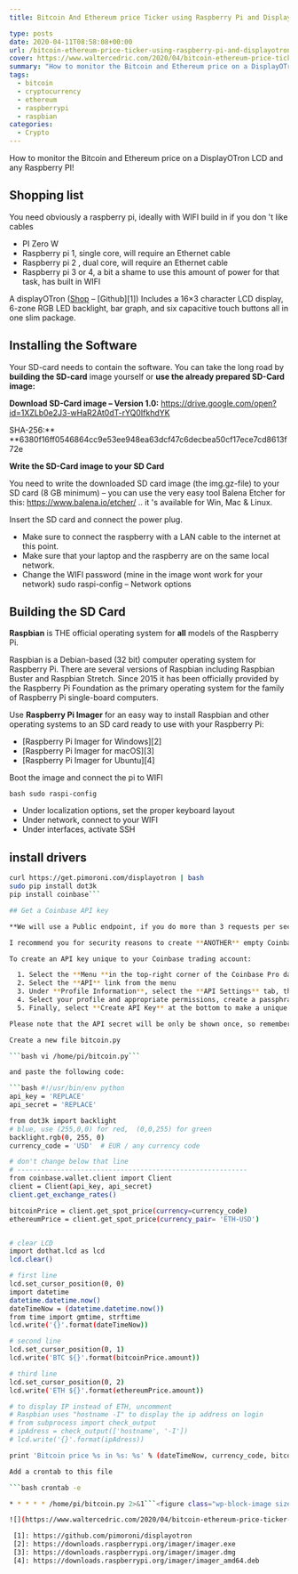 ```yaml
---
title: Bitcoin And Ethereum price Ticker using Raspberry Pi and Display-O-Tron

type: posts
date: 2020-04-11T08:58:08+00:00
url: /bitcoin-ethereum-price-ticker-using-raspberry-pi-and-displayotron/
cover: https://www.waltercedric.com/2020/04/bitcoin-ethereum-price-ticker-using-raspberry-pi-and-displayotron-scaled.webp
summary: "How to monitor the Bitcoin and Ethereum price on a DisplayOTron LCD and any Raspberry PI!"
tags:
  - bitcoin
  - cryptocurrency
  - ethereum
  - raspberrypi
  - raspbian
categories:
  - Crypto
---
```

How to monitor the Bitcoin and Ethereum price on a DisplayOTron LCD and any Raspberry PI!

## Shopping list

You need obviously a raspberry pi, ideally with WIFI build in if you don 't like cables

  * PI Zero W
  * Raspberry pi 1, single core, will require an Ethernet cable
  * Raspberry pi 2 , dual core, will require an Ethernet cable
  * Raspberry pi 3 or 4, a bit a shame to use this amount of power for that task, has built in WIFI

A displayOTron (<a rel="noreferrer noopener" href="https://shop.pimoroni.com/products/display-o-tron-hat" target="_blank">Shop</a> &#8211; [Github][1]) Includes a 16&#215;3 character LCD display, 6-zone RGB LED backlight, bar graph, and six capacitive touch buttons all in one slim package.

## Installing the Software

Your SD-card needs to contain the software. You can take the long road by **building the SD-card** image yourself or **use the already prepared SD-Card image:**

**Download SD-Card image &#8211; Version 1.0:** https://drive.google.com/open?id=1XZLb0e2J3-wHaR2At0dT-rYQ0IfkhdYK

SHA-256:** **6380f16ff0546864cc9e53ee948ea63dcf47c6decbea50cf17ece7cd8613f72e

**Write the SD-Card image to your SD Card**

You need to write the downloaded SD card image (the img.gz-file) to your SD card (8 GB minimum) &#8211; you can use the very easy tool Balena Etcher for this: <https://www.balena.io/etcher/> .. it 's available for Win, Mac & Linux.

Insert the SD card and connect the power plug.

  * Make sure to connect the raspberry with a LAN cable to the internet at this point.
  * Make sure that your laptop and the raspberry are on the same local network.
  * Change the WIFI password (mine in the image wont work for your network) sudo raspi-config &#8211; Network options

## Building the SD Card

**Raspbian** is THE official operating system for **all** models of the Raspberry Pi.

Raspbian is a Debian-based (32 bit) computer operating system for Raspberry Pi. There are several versions of Raspbian including Raspbian Buster and Raspbian Stretch. Since 2015 it has been officially provided by the Raspberry Pi Foundation as the primary operating system for the family of Raspberry Pi single-board computers.


Use **Raspberry Pi Imager** for an easy way to install Raspbian and other operating systems to an SD card ready to use with your Raspberry Pi:

  * [Raspberry Pi Imager for Windows][2]
  * [Raspberry Pi Imager for macOS][3]
  * [Raspberry Pi Imager for Ubuntu][4]

Boot the image and connect the pi to WIFI

```bash sudo raspi-config```

  * Under localization options, set the proper keyboard layout
  * Under network, connect to your WIFI
  * Under interfaces, activate SSH

## install drivers

```bash # displayOtron python drivers
curl https://get.pimoroni.com/displayotron | bash
sudo pip install dot3k
pip install coinbase```

## Get a Coinbase API key

**We will use a Public endpoint, if you do more than 3 requests per second, up to 6 requests per second in bursts, you ll need an API Key.** (https://docs.pro.coinbase.com/#rate-limits)

I recommend you for security reasons to create **ANOTHER** empty Coinbase account.

To create an API key unique to your Coinbase trading account:

  1. Select the **Menu **in the top-right corner of the Coinbase Pro dashboard on the website. Managing API keys is not currently supported on the Coinbase Pro mobile app
  2. Select the **API** link from the menu
  3. Under **Profile Information**, select the **API Settings** tab, then select **+ New API Key**
  4. Select your profile and appropriate permissions, create a passphrase, and then enter in your 2-Factor Authentication code
  5. Finally, select **Create API Key** at the bottom to make a unique key. The new API key and secret will be displayed on the **API Settings** page.

Please note that the API secret will be only be shown once, so remember to record your Secret in a secure location. If you lose your API Secret, we will not be able to retrieve it.

Create a new file bitcoin.py

```bash vi /home/pi/bitcoin.py```

and paste the following code:

```bash #!/usr/bin/env python
api_key = 'REPLACE'
api_secret = 'REPLACE'

from dot3k import backlight
# blue, use (255,0,0) for red,  (0,0,255) for green
backlight.rgb(0, 255, 0)
currency_code = 'USD'  # EUR / any currency code

# don't change below that line
# ----------------------------------------------------------
from coinbase.wallet.client import Client
client = Client(api_key, api_secret)
client.get_exchange_rates()

bitcoinPrice = client.get_spot_price(currency=currency_code)
ethereumPrice = client.get_spot_price(currency_pair= 'ETH-USD')


# clear LCD
import dothat.lcd as lcd
lcd.clear()

# first line
lcd.set_cursor_position(0, 0)
import datetime
datetime.datetime.now()
dateTimeNow = (datetime.datetime.now())
from time import gmtime, strftime
lcd.write('{}'.format(dateTimeNow))

# second line
lcd.set_cursor_position(0, 1)
lcd.write('BTC ${}'.format(bitcoinPrice.amount))

# third line
lcd.set_cursor_position(0, 2)
lcd.write('ETH ${}'.format(ethereumPrice.amount))

# to display IP instead of ETH, uncomment
# Raspbian uses "hostname -I" to display the ip address on login
# from subprocess import check_output
# ipAdress = check_output(['hostname', '-I'])
# lcd.write('{}'.format(ipAdress))

print 'Bitcoin price %s in %s: %s' % (dateTimeNow, currency_code, bitcoinPrice.amount)```

Add a crontab to this file

```bash crontab -e

* * * * * /home/pi/bitcoin.py 2>&1```<figure class="wp-block-image size-large">

![](https://www.waltercedric.com/2020/04/bitcoin-ethereum-price-ticker-using-raspberry-pi-and-displayotron-1024x768.webp)

 [1]: https://github.com/pimoroni/displayotron
 [2]: https://downloads.raspberrypi.org/imager/imager.exe
 [3]: https://downloads.raspberrypi.org/imager/imager.dmg
 [4]: https://downloads.raspberrypi.org/imager/imager_amd64.deb
